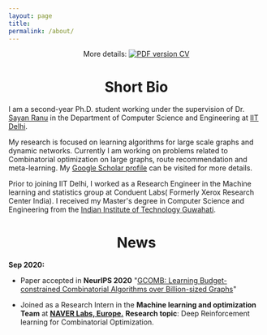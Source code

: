 ```yaml
---
layout: page
title: 
permalink: /about/
---
```


<p align="center">
    More details: 
    <a href="https://drive.google.com/file/d/1wcnP3lGS-rjhPeN6aNQVP4LAl1Rtb9sA/view?usp=sharing">
        <img alt="PDF version CV" src="https://img.shields.io/badge/Curriculum Vitae-PDF-blue.svg">
    </a>
</p>


# <center>Short Bio</center>

I am a second-year Ph.D. student working under the supervision of Dr. [Sayan Ranu](http://www.cse.iitd.ac.in/~sayan/) in the Department of Computer Science and Engineering at [IIT Delhi](https://cse.iitd.ac.in).

My research is focused on learning algorithms for large scale graphs and dynamic networks. Currently I am working on problems related to Combinatorial optimization on large graphs, route recommendation and meta-learning. My [Google Scholar profile](https://scholar.google.com/citations?user=OPyjQHwAAAAJ&hl=en) can be visited for more details. 

Prior to joining IIT Delhi, I worked as a Research Engineer in the Machine learning and statistics group at Conduent Labs( Formerly Xerox Research Center India). I received my Master's degree in Computer Science and Engineering from the [Indian Institute of Technology Guwahati](http://iitg.ernet.in/cse).


# <center>News</center>
**Sep 2020:**

* Paper accepted in **NeurIPS 2020**
"[GCOMB: Learning Budget-constrained Combinatorial Algorithms over Billion-sized Graphs](https://arxiv.org/abs/1903.03332)"


* Joined as a Research Intern in the **Machine learning and optimization Team** at **[NAVER Labs, Europe.](https://europe.naverlabs.com/research/machine-learning-and-optimization/)**
**Research topic**: Deep Reinforcement learning for Combinatorial Optimization.
